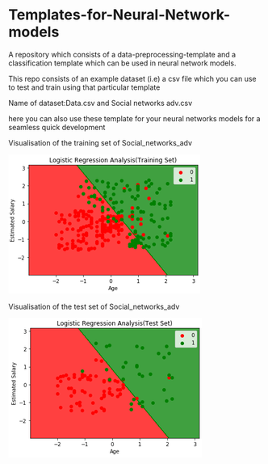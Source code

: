 # Templates-for-Neural-Network-models
A repository which consists of a data-preprocessing-template and a classification template which can be used in neural network models.

This repo consists of an example dataset (i.e) a csv file which you can use to test and train using that particular template

Name of dataset:Data.csv and Social networks adv.csv

here you can also use these template for your neural networks models for a seamless quick development

Visualisation of the training set of Social_networks_adv

![](trainresult.PNG)

Visualisation of the test set of Social_networks_adv

![](testresult.PNG)
